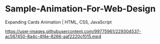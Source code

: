 # Sample-Animation-For-Web-Design
Expanding Cards Animation | HTML, CSS, JavaScript


https://user-images.githubusercontent.com/99775961/229304537-ac567450-8a4c-4f4e-8266-aaf2220cf015.mp4

